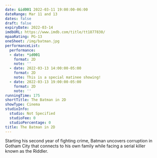 ```yaml
---
date: &id001 2022-03-11 19:00:00-06:00
dateRange: Mar 11 and 13
dates: false
draft: false
expiryDate: 2022-03-14
imdbURL: https://www.imdb.com/title/tt1877830/
mpaaRating: PG-13
oneSheet: /img/batman.jpg
performanceList:
  performance:
  - date: *id001
    format: 2D
    note: ''
  - date: 2022-03-13 14:00:00-05:00
    format: 2D
    note: This is a special matinee showing!
  - date: 2022-03-13 19:00:00-05:00
    format: 2D
    note: ''
runningTime: 175
shortTitle: The Batman in 2D
showType: Cinema
studioInfo:
  studio: Not Specified
  studioFee: 0
  studioPercentage: 0
title: The Batman in 2D
---
```


Starting his second year of fighting crime, Batman uncovers corruption in Gotham City that connects to his own family while facing a serial killer known as the Riddler.